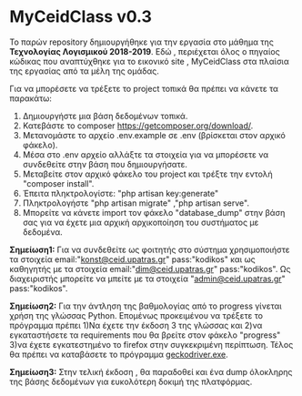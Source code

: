 # MyCeidClass v0.3
Το παρών repository δημιουργήθηκε για την εργασία στο μάθημα της **Τεχνολογίας Λογισμικού 2018-2019**. Εδώ , περιέχεται όλος ο πηγαίος κώδικας που αναπτύχθηκε για το εικονικό site , MyCeidClass στα πλαίσια της εργασίας από τα μέλη της ομάδας.

Για να μπορέσετε να τρέξετε το project τοπικά θα πρέπει να κάνετε τα παρακάτω:

1. Δημιουργήστε μια βάση δεδομένων τοπικά.
2. Κατεβάστε το composer https://getcomposer.org/download/.
3. Μετανομάστε το αρχείο .env.example σε .env (βρίσκεται στον αρχικό φάκελο).
4. Μέσα στο .env αρχείο αλλάξτε τα στοιχεία για να μπορέσετε να συνδεθείτε στην βάση που δημιουργήσατε.
5. Μεταβείτε στον αρχικό φάκελο του project και τρέξτε την εντολή "composer install".
6. Έπειτα πληκτρολογίστε: "php artisan key:generate"  
7. Πληκτρολογήστε "php artisan migrate" ,"php artisan serve".
8. Μπορείτε να κάνετε import τον φάκελο "database_dump" στην βάση σας για να έχετε μια αρχική αρχικοποίηση του συστήματος με δεδομένα.

**Σημείωση1:** Για να συνδεθείτε ως φοιτητής στο σύστημα χρησιμοποιήστε τα στοιχεία email:"konst@ceid.upatras.gr" pass:"kodikos" και ως καθηγητής με τα στοιχεία email:"dim@ceid.upatras.gr" pass:"kodikos". Ως διαχειριστής μπορείτε να μπείτε με τα στοιχεία "admin@ceid.upatras.gr" pass:"kodikos".

**Σημείωση2:** Για την άντληση της βαθμολογίας από το progress γίνεται χρήση της γλώσσας Python. Επομένως προκειμένου να τρέξετε το πρόγραμμα πρέπει 1)Να έχετε την έκδοση 3 της γλώσσας και 2)να εγκαταστήσετε τα requirements που θα βρείτε στον φάκελο "progress" 3)να έχετε εγκατεστημένο το firefox στην συγκεκριμένη περίπτωση. Τέλος θα πρέπει να καταβάσετε το πρόγραμμα [geckodriver.exe](https://github.com/mozilla/geckodriver/releases).

**Σημείωση3:** Στην τελική έκδοση , θα παραδοθεί και ένα dump όλοκληρης της βάσης δεδομένων για ευκολότερη δοκιμή της πλατφόρμας.
